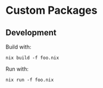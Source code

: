 # Custom Packages

## Development

Build with:
```
nix build -f foo.nix
```

Run with:
```
nix run -f foo.nix
```
